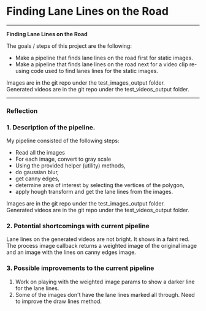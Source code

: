 # **Finding Lane Lines on the Road** 

---

**Finding Lane Lines on the Road**

The goals / steps of this project are the following:
* Make a pipeline that finds lane lines on the road first for static images.
* Make a pipeline that finds lane lines on the road next for a video clip re-using code used to find lanes lines for the static images.

Images are in the git repo under the test_images_output folder.  
Generated videos are in the git repo under the test_videos_output folder.  

---

### Reflection

### 1. Description of the pipeline.

My pipeline consisted of the following steps:
* Read all the images
* For each image, convert to gray scale
* Using the provided helper (utility) methods, 
* do gaussian blur,
* get canny edges, 
* determine area of interest by selecting the vertices of the polygon,
* apply hough transform and get the lane lines from the images.

Images are in the git repo under the test_images_output folder.  
Generated videos are in the git repo under the test_videos_output folder.  

### 2. Potential shortcomings with current pipeline

Lane lines on the generated videos are not bright. It shows in a faint red. The process image callback returns a weighted image of the original image and an image with the lines on canny edges image.

### 3. Possible improvements to the current pipeline

1) Work on playing with the weighted image params to show a darker line for the lane lines.  
2) Some of the images don't have the lane lines marked all through. Need to improve the draw lines method.  
